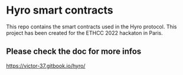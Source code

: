 # Hyro smart contracts

This repo contains the smart contracts used in the Hyro protocol. This project has been created for the ETHCC 2022 hackaton in Paris.

## Please check the doc for more infos

https://victor-37.gitbook.io/hyro/
